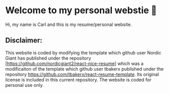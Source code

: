# Welcome to my personal webstie :page_with_curl:
Hi, my name is Carl and this is my resume/personal website.

## Disclaimer: 
This website is coded by modifying the template which github user Nordic Giant has published under the repository [https://github.com/nordicgiant2/react-nice-resume] which was a modificaiton of the template which github user tbakerx published under the repository https://github.com/tbakerx/react-resume-template. Its original license is included in this current repository. The website is coded for personal use only.
